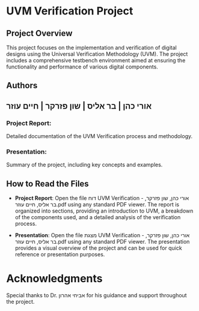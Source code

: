 # UVM Verification Project

## Project Overview
This project focuses on the implementation and verification of digital designs using the Universal Verification Methodology (UVM).
The project includes a comprehensive testbench environment aimed at ensuring the functionality and performance of various digital components.

## Authors
אורי כהן | בר אליס  | שון פזרקר  | חיים עוזר 
--------------------------------------------------------
### Project Report:
Detailed documentation of the UVM Verification process and methodology.
### Presentation:
Summary of the project, including key concepts and examples.

## How to Read the Files
- **Project Report**: Open the file דוח UVM Verification - אורי כהן, שון פזרקר, בר אליס, חיים עוזר.pdf using any standard PDF viewer. The report is organized into sections, providing an introduction to UVM, a breakdown of the components used, and a detailed analysis of the verification process.

- **Presentation**: Open the file מצגת UVM Verification - אורי כהן, שון פזרקר, בר אליס, חיים עוזר.pdf using any standard PDF viewer. The presentation provides a visual overview of the project and can be used for quick reference or presentation purposes.

# Acknowledgments
Special thanks to Dr. אביחי אהרון for his guidance and support throughout the project.

